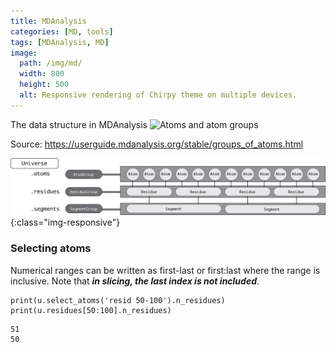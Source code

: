 ```yaml
---
title: MDAnalysis
categories: [MD, tools]
tags: [MDAnalysis, MD]
image:
  path: /img/md/
  width: 800
  height: 500
  alt: Responsive rendering of Chirpy theme on multiple devices.
---
```


The data structure in MDAnalysis
![Atoms and atom groups](group_atoms.png)

Source: https://userguide.mdanalysis.org/stable/groups_of_atoms.html

![Atoms and atom groups](/img/md/group_atoms.png){:class="img-responsive"}

### Selecting atoms

Numerical ranges can be written as first-last or first:last where the range is inclusive. Note that ***in slicing, the last index is not included***.


```console
print(u.select_atoms('resid 50-100').n_residues)
print(u.residues[50:100].n_residues)
```
```
51
50
```
